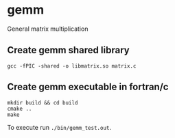 # gemm
General matrix multiplication

## Create gemm shared library
~~~
gcc -fPIC -shared -o libmatrix.so matrix.c
~~~

## Create gemm executable in fortran/c
~~~
mkdir build && cd build
cmake ..
make
~~~
To execute run `./bin/gemm_test.out`.
